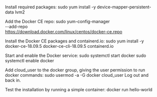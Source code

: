 Install required packages:
sudo yum install -y device-mapper-persistent-data lvm2


Add the Docker CE repo:
sudo yum-config-manager \
    --add-repo \
    https://download.docker.com/linux/centos/docker-ce.repo


Install the Docker CE packages and containerd.io:
sudo yum install -y docker-ce-18.09.5 docker-ce-cli-18.09.5 containerd.io


Start and enable the Docker service:
sudo systemctl start docker
sudo systemctl enable docker


Add cloud_user to the docker group, giving the user permission to run docker commands:
sudo usermod -a -G docker cloud_user
Log out and back in.

Test the installation by running a simple container:
docker run hello-world
